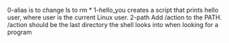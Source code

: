0-alias is to change ls to rm *
1-hello_you creates a script that prints hello user, where user is the current Linux user.
2-path Add /action to the PATH. /action should be the last directory the shell looks into when looking for a program
